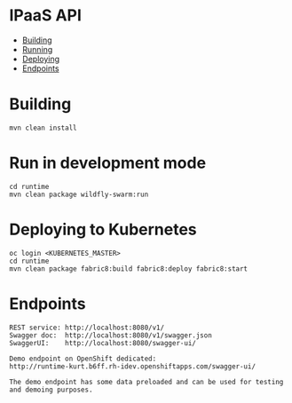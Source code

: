 # IPaaS API

- [Building](#building)
- [Running](#run-in-development-mode)
- [Deploying](#deploying-to-kubernetes) 
- [Endpoints](#endpoints)

# Building

    mvn clean install
    
# Run in development mode

    cd runtime
    mvn clean package wildfly-swarm:run
    
# Deploying to Kubernetes   

    oc login <KUBERNETES_MASTER>
    cd runtime
    mvn clean package fabric8:build fabric8:deploy fabric8:start
    
# Endpoints
    
    REST service: http://localhost:8080/v1/
    Swagger doc:  http://localhost:8080/v1/swagger.json
    SwaggerUI:    http://localhost:8080/swagger-ui/
    
    Demo endpoint on OpenShift dedicated:
    http://runtime-kurt.b6ff.rh-idev.openshiftapps.com/swagger-ui/
    
    The demo endpoint has some data preloaded and can be used for testing and demoing purposes.
